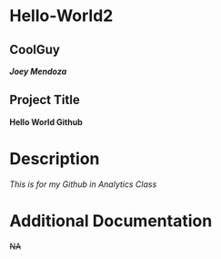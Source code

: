 # Hello-World2

## CoolGuy
***Joey Mendoza***

## Project Title
**Hello World Github**

# Description 
*This is for my Github in Analytics Class*

# Additional Documentation 
~~NA~~
